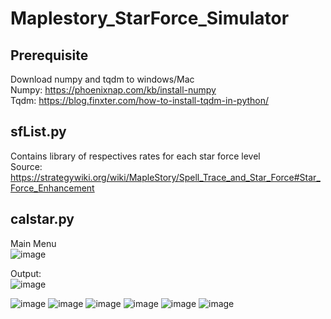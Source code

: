# Maplestory_StarForce_Simulator

## Prerequisite
Download numpy and tqdm to windows/Mac <br/>
Numpy: https://phoenixnap.com/kb/install-numpy <br/>
Tqdm: https://blog.finxter.com/how-to-install-tqdm-in-python/ <br/>

## sfList.py 
Contains library of respectives rates for each star force level <br/>
Source: https://strategywiki.org/wiki/MapleStory/Spell_Trace_and_Star_Force#Star_Force_Enhancement

## calstar.py

Main Menu <br/>
![image](https://user-images.githubusercontent.com/51332449/178011695-10ed2c72-b2ee-4d59-8aef-bf4a0250754d.png) <br/>

Output: <br/>
![image](https://user-images.githubusercontent.com/51332449/178011936-3e9acacc-8ca6-4735-8a16-8df0fdb8b478.png)<br/>

![image](https://user-images.githubusercontent.com/51332449/178013216-286d1265-8309-4421-855d-c7c3a979e518.png)
![image](https://user-images.githubusercontent.com/51332449/178012436-e6154cbb-b6ff-480d-a26d-3fed90988249.png)
![image](https://user-images.githubusercontent.com/51332449/178012568-c3031f8f-3d93-4886-818b-e04ffa79a943.png)
![image](https://user-images.githubusercontent.com/51332449/178012723-abbe3de6-af80-49ff-991b-b31fc7074aab.png)
![image](https://user-images.githubusercontent.com/51332449/178012833-ae81139a-60fc-420a-ac9e-d684957bdba6.png)
![image](https://user-images.githubusercontent.com/51332449/178012916-c7d7d679-ba97-4eee-9b91-72736975b68f.png)




